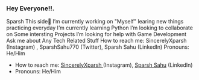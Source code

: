 ### Hey Everyone!!.
Sparsh This side👋 I’m currently working on "Myself" learing new things practicing everyday I’m currently learning Python I’m looking to collaborate on Some intersting Projects I’m looking for help with Game Development Ask me about Any Tech Related Stuff How to reach me: SincerelyXparsh (Instagram) , SparshSahu770 (Twitter), Sparsh Sahu (LinkedIn) Pronouns: He/Him
-  How to reach me: [SincerelyXparsh ](https://www.instagram.com/sincerelyxparsh/) (Instagram), [Sparsh Sahu](https://www.linkedin.com/in/-sparshsahu/) (LinkedIn)
- Pronouns: He/Him
